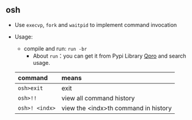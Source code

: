 ## osh
   - Use `execvp`, `fork` and `waitpid` to implement command invocation
    
   - Usage:
       - compile and run: `run -br`
         - About `run`：you can get it from Pypi Library [Qpro](https://pypi.org/project/Qpro/) and search usage.
         
       | command | means |
       |:---|:---|
       |`osh>exit`| exit |
       | `osh>!!` | view all command history |
       |`osh>! <indx>`| view the \<indx\>th command in history|
